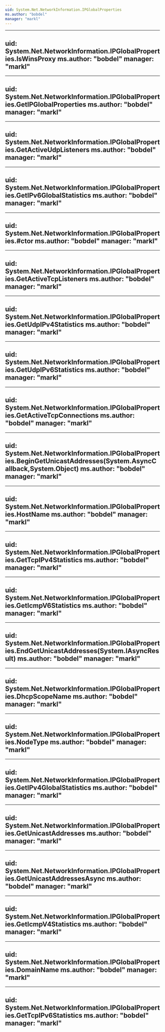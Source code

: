 ```yaml
---
uid: System.Net.NetworkInformation.IPGlobalProperties
ms.author: "bobdel"
manager: "markl"
---
```


---
uid: System.Net.NetworkInformation.IPGlobalProperties.IsWinsProxy
ms.author: "bobdel"
manager: "markl"
---

---
uid: System.Net.NetworkInformation.IPGlobalProperties.GetIPGlobalProperties
ms.author: "bobdel"
manager: "markl"
---

---
uid: System.Net.NetworkInformation.IPGlobalProperties.GetActiveUdpListeners
ms.author: "bobdel"
manager: "markl"
---

---
uid: System.Net.NetworkInformation.IPGlobalProperties.GetIPv6GlobalStatistics
ms.author: "bobdel"
manager: "markl"
---

---
uid: System.Net.NetworkInformation.IPGlobalProperties.#ctor
ms.author: "bobdel"
manager: "markl"
---

---
uid: System.Net.NetworkInformation.IPGlobalProperties.GetActiveTcpListeners
ms.author: "bobdel"
manager: "markl"
---

---
uid: System.Net.NetworkInformation.IPGlobalProperties.GetUdpIPv4Statistics
ms.author: "bobdel"
manager: "markl"
---

---
uid: System.Net.NetworkInformation.IPGlobalProperties.GetUdpIPv6Statistics
ms.author: "bobdel"
manager: "markl"
---

---
uid: System.Net.NetworkInformation.IPGlobalProperties.GetActiveTcpConnections
ms.author: "bobdel"
manager: "markl"
---

---
uid: System.Net.NetworkInformation.IPGlobalProperties.BeginGetUnicastAddresses(System.AsyncCallback,System.Object)
ms.author: "bobdel"
manager: "markl"
---

---
uid: System.Net.NetworkInformation.IPGlobalProperties.HostName
ms.author: "bobdel"
manager: "markl"
---

---
uid: System.Net.NetworkInformation.IPGlobalProperties.GetTcpIPv4Statistics
ms.author: "bobdel"
manager: "markl"
---

---
uid: System.Net.NetworkInformation.IPGlobalProperties.GetIcmpV6Statistics
ms.author: "bobdel"
manager: "markl"
---

---
uid: System.Net.NetworkInformation.IPGlobalProperties.EndGetUnicastAddresses(System.IAsyncResult)
ms.author: "bobdel"
manager: "markl"
---

---
uid: System.Net.NetworkInformation.IPGlobalProperties.DhcpScopeName
ms.author: "bobdel"
manager: "markl"
---

---
uid: System.Net.NetworkInformation.IPGlobalProperties.NodeType
ms.author: "bobdel"
manager: "markl"
---

---
uid: System.Net.NetworkInformation.IPGlobalProperties.GetIPv4GlobalStatistics
ms.author: "bobdel"
manager: "markl"
---

---
uid: System.Net.NetworkInformation.IPGlobalProperties.GetUnicastAddresses
ms.author: "bobdel"
manager: "markl"
---

---
uid: System.Net.NetworkInformation.IPGlobalProperties.GetUnicastAddressesAsync
ms.author: "bobdel"
manager: "markl"
---

---
uid: System.Net.NetworkInformation.IPGlobalProperties.GetIcmpV4Statistics
ms.author: "bobdel"
manager: "markl"
---

---
uid: System.Net.NetworkInformation.IPGlobalProperties.DomainName
ms.author: "bobdel"
manager: "markl"
---

---
uid: System.Net.NetworkInformation.IPGlobalProperties.GetTcpIPv6Statistics
ms.author: "bobdel"
manager: "markl"
---

